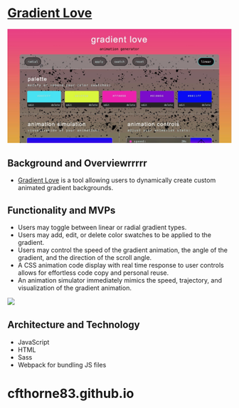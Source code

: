 # [Gradient Love](https://cfthorne83.github.io/gradient-love/)
<img src="assets/readme.jpeg" width="800"/>


## Background and Overviewrrrrr
- [Gradient Love](https://cfthorne83.github.io/gradient-love/) is a tool allowing users to dynamically create custom animated gradient backgrounds.

## Functionality and MVPs
- Users may toggle between linear or radial gradient types.
- Users may add, edit, or delete color swatches to be applied to the gradient.
- Users may control the speed of the gradient animation, the angle of the gradient, and the direction of the scroll angle.
- A CSS animation code display with real time response to user controls allows for effortless code copy and personal reuse.
- An animation simulator immediately mimics the speed, trajectory, and visualization of the gradient animation.  

<img src="assets/js.gif" width="500" />

## Architecture and Technology
- JavaScript
- HTML
- Sass
- Webpack for bundling JS files

# cfthorne83.github.io
